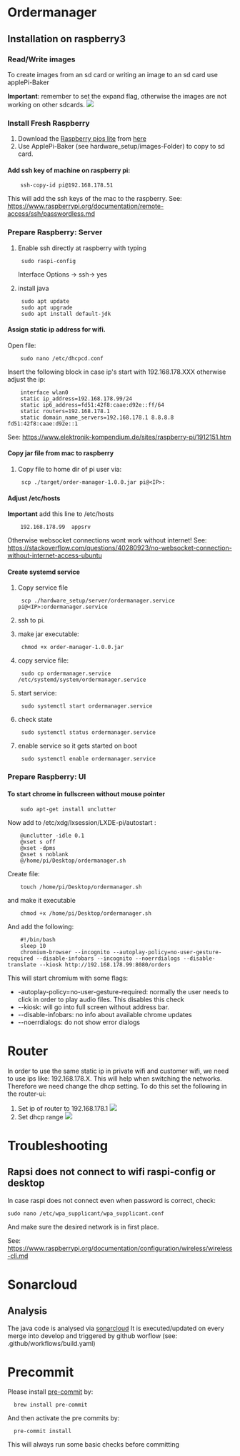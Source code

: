 # Ordermanager

## Installation on raspberry3

### Read/Write images
To create images from an sd card or writing an image to an sd card use applePi-Baker

<b>Important</b>: remember to set the expand flag, otherwise the images are not working on other sdcards.
![](documentation/images/applepibaker_resize.png)

### Install Fresh Raspberry

1. Download the [Raspberry pios lite](https://downloads.raspberrypi.org/raspios_lite_armhf_latest) from [here](https://www.raspberrypi.org/downloads/raspbian/)
2. Use ApplePi-Baker (see hardware_setup/images-Folder) to copy to sd card.


#### Add ssh key of machine on raspberry pi:

        ssh-copy-id pi@192.168.178.51
This will add the ssh keys of the mac to the raspberry.
See: https://www.raspberrypi.org/documentation/remote-access/ssh/passwordless.md

### Prepare Raspberry: Server
1. Enable ssh directly at raspberry with typing

        sudo raspi-config

   Interface Options -> ssh-> yes
2. install java

        sudo apt update
        sudo apt upgrade
        sudo apt install default-jdk

#### Assign static ip address for wifi.
Open file:

        sudo nano /etc/dhcpcd.conf

Insert the following block in case ip's start with 192.168.178.XXX otherwise adjust the ip:

        interface wlan0
        static ip_address=192.168.178.99/24
        static ip6_address=fd51:42f8:caae:d92e::ff/64
        static routers=192.168.178.1
        static domain_name_servers=192.168.178.1 8.8.8.8 fd51:42f8:caae:d92e::1
See: https://www.elektronik-kompendium.de/sites/raspberry-pi/1912151.htm

#### Copy jar file from mac to raspberry

1. Copy file to home dir of pi user via:

        scp ./target/order-manager-1.0.0.jar pi@<IP>:

#### Adjust /etc/hosts
<b>Important</b> add this line to /etc/hosts

		192.168.178.99  appsrv

Otherwise websocket connections wont work without internet!
See: https://stackoverflow.com/questions/40280923/no-websocket-connection-without-internet-access-ubuntu

#### Create systemd service

1. Copy service file

        scp ./hardware_setup/server/ordermanager.service pi@<IP>:ordermanager.service
1. ssh to pi.
1. make jar executable:

        chmod +x order-manager-1.0.0.jar
1. copy service file:

        sudo cp ordermanager.service /etc/systemd/system/ordermanager.service
1. start service:

        sudo systemctl start ordermanager.service
1. check state

        sudo systemctl status ordermanager.service
1. enable service so it gets started on boot

        sudo systemctl enable ordermanager.service


### Prepare Raspberry: UI


#### To start chrome in fullscreen without mouse pointer

    	sudo apt-get install unclutter


Now add to /etc/xdg/lxsession/LXDE-pi/autostart :

        @unclutter -idle 0.1
        @xset s off
        @xset -dpms
        @xset s noblank
        @/home/pi/Desktop/ordermanager.sh


Create file:

		touch /home/pi/Desktop/ordermanager.sh

and make it executable

        chmod +x /home/pi/Desktop/ordermanager.sh


And add the following:

        #!/bin/bash
        sleep 10
        chromium-browser --incognito --autoplay-policy=no-user-gesture-required --disable-infobars --incognito --noerrdialogs --disable-translate --kiosk http://192.168.178.99:8080/orders

This will start chromium with some flags:
* -autoplay-policy=no-user-gesture-required: normally the user needs to click in order to play audio files. This disables this check
* --kiosk: will go into full screen without address bar.
* --disable-infobars: no info about available chrome updates
* --noerrdialogs: do not show error dialogs


# Router
In order to use the same static ip in private wifi and customer wifi, we need to use ips like: 192.168.178.X. This will help when switching the networks.
Therefore we need change the dhcp setting. To do this set the following in the router-ui:

1. Set ip of router to 192.168.178.1
![](documentation/images/router/1.png)
2. Set dhcp range
![](documentation/images/router/2.png)

# Troubleshooting

## Rapsi does not connect to wifi raspi-config or desktop
In case raspi does not connect even when password is correct, check:

    sudo nano /etc/wpa_supplicant/wpa_supplicant.conf

And make sure the desired network is in first place.

See: https://www.raspberrypi.org/documentation/configuration/wireless/wireless-cli.md

# Sonarcloud

## Analysis
The java code is analysed via [sonarcloud](https://sonarcloud.io/dashboard?id=athlordJojo_ordermanager)
It is executed/updated on every merge into develop and triggered by github worflow (see: .github/workflows/build.yaml)

# Precommit
Please install [pre-commit](https://pre-commit.com/#install) by:

      brew install pre-commit

And then activate the pre commits by:

      pre-commit install

This will always run some basic checks before committing
